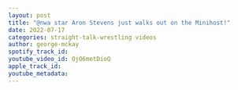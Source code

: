 ```yaml
---
layout: post
title: "@nwa star Aron Stevens just walks out on the Minihost!"
date: 2022-07-17
categories: straight-talk-wrestling videos
author: george-mckay
spotify_track_id: 
youtube_video_id: OjO6metDioQ
apple_track_id: 
youtube_metadata: 
---
```

